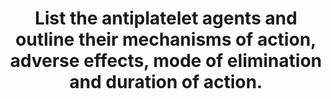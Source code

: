 ---
title: "List the antiplatelet agents and outline their mechanisms of action, adverse effects, mode of elimination and duration of action."
entityType: SAQ
exam: PEX
college: CICM
year: 2010
sitting: B
question: 5
passRate: 67
lo:
- "[[J2a]]"
- "[[J2d]]"
EC_expectedDomains:
- "The best approach to answer this type of question was to use a table with each anti-platelet agent within a column and headings for the rows such as mechanisms of action, adverse effects, mode of elimination and duration of action."
EC_extraCredit:
- "Most candidates did reasonably well by including aspirin, ADP receptor blockade and glycoprotein 2b/3a blockade in their answers."
EC_errorsCommon:
- "Common omissions included the irreversibility of the blockade of the platelet function by many of these agents, renal toxicity and bronchospasm as side effects of aspirin, bone marrow toxicity of ADP receptor blockers, and dipyridamole as an anti-platelet agent."
- "Some candidates classified clopidogrel as a glycoprotein 2b/3a blocker incorrectly and thought clopidogrel has a relative short duration of action on platelet function because of its half-life."
- "Clopidogrel as a prodrug requiring activation by cytochrome P450 and hence significant potential drug interactions were not mentioned by any candidates."
resources:
- "Goodman and Gillman, The Pharmacological basis of therapeutics Chp 55"
---